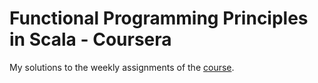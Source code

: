 # Functional Programming Principles in Scala - Coursera

My solutions to the weekly assignments of the [course](https://www.coursera.org/learn/progfun1).
